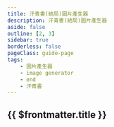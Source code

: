```yaml
---
title: 汗青書(結局)圖片產生器
description: 汗青書(結局)圖片產生器
aside: false
outline: [2, 3]
sidebar: true
borderless: false
pageClass: guide-page
tags:
    - 圖片產生器
    - image generator
    - end
    - 汗青書
---
```


## {{ $frontmatter.title }}

<ClientOnly>
    <EndImageGenerator></EndImageGenerator>
</ClientOnly>

<script setup>
import EndImageGenerator from '/.vitepress/theme/components/private/image-generator/EndImageGenerator.vue'
</script>